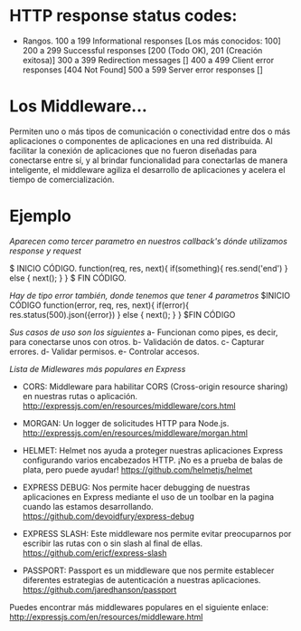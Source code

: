 # HTTP response status codes:

- Rangos.
  100 a 199 Informational responses [Los más conocidos: 100]
  200 a 299 Successful responses [200 (Todo OK), 201 (Creación exitosa)]
  300 a 399 Redirection messages []
  400 a 499 Client error responses [404 Not Found]
  500 a 599 Server error responses []

# Los Middleware...

Permiten uno o más tipos de comunicación o conectividad entre dos o más aplicaciones o componentes de aplicaciones en una red distribuida.
Al facilitar la conexión de aplicaciones que no fueron diseñadas para conectarse entre sí, y al brindar funcionalidad para conectarlas de manera inteligente,
el middleware agiliza el desarrollo de aplicaciones y acelera el tiempo de comercialización.

# Ejemplo

_Aparecen como tercer parametro en nuestros callback's dónde utilizamos response y request_

$ INICIO CÓDIGO.
function(req, res, next){
if(something){
res.send('end')
} else {
next();
}
}
$ FIN CÓDIGO.

_Hay de tipo error también, donde tenemos que tener 4 parametros_
$INICIO CÓDIGO
function(error, req, res, next){
  if(error){
    res.status(500).json({error})
  } else {
    next();
  }
}
$FIN CÓDIGO

_Sus casos de uso son los siguientes_
a- Funcionan como pipes, es decir, para conectarse unos con otros.
b- Validación de datos.
c- Capturar errores.
d- Validar permisos.
e- Controlar accesos.

_Lista de Midlewares más populares en Express_

- CORS: Middleware para habilitar CORS (Cross-origin resource sharing) en nuestras rutas o aplicación.
  http://expressjs.com/en/resources/middleware/cors.html

- MORGAN: Un logger de solicitudes HTTP para Node.js.
  http://expressjs.com/en/resources/middleware/morgan.html

- HELMET: Helmet nos ayuda a proteger nuestras aplicaciones Express configurando varios encabezados HTTP. ¡No es a prueba de balas de plata, pero puede ayudar!
  https://github.com/helmetjs/helmet

- EXPRESS DEBUG: Nos permite hacer debugging de nuestras aplicaciones en Express mediante el uso de un toolbar en la pagina cuando las estamos desarrollando.
  https://github.com/devoidfury/express-debug

- EXPRESS SLASH: Este middleware nos permite evitar preocuparnos por escribir las rutas con o sin slash al final de ellas.
  https://github.com/ericf/express-slash

- PASSPORT: Passport es un middleware que nos permite establecer diferentes estrategias de autenticación a nuestras aplicaciones.
  https://github.com/jaredhanson/passport

Puedes encontrar más middlewares populares en el siguiente enlace: http://expressjs.com/en/resources/middleware.html
